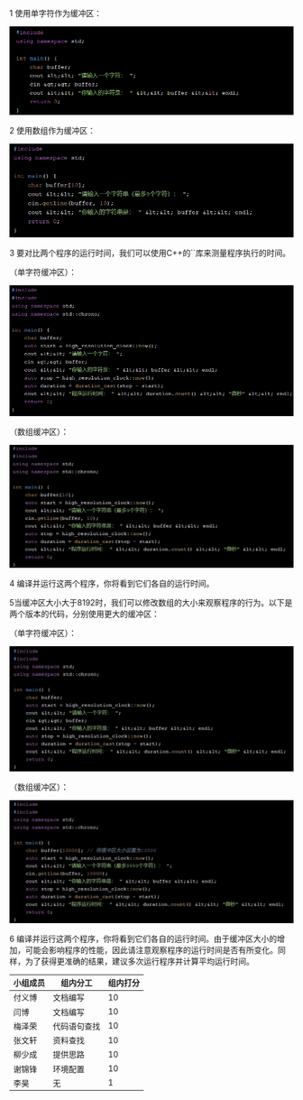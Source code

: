 1 使用单字符作为缓冲区： 

![](image-20240902163028262-1725516988745.png)

2 使用数组作为缓冲区： 

![](2-1725517001198.png)

3 要对比两个程序的运行时间，我们可以使用C++的``库来测量程序执行的时间。 

 （单字符缓冲区）： 

![](3-1725517011759.png)

 （数组缓冲区）： 

![](4-1725517021261.png)

4    编译并运行这两个程序，你将看到它们各自的运行时间。

5当缓冲区大小大于8192时，我们可以修改数组的大小来观察程序的行为。以下是两个版本的代码，分别使用更大的缓冲区：

（单字符缓冲区）：

![](5-1725517031969.png)

 （数组缓冲区）： 

![](6-1725517043426.png)

6    编译并运行这两个程序，你将看到它们各自的运行时间。由于缓冲区大小的增加，可能会影响程序的性能，因此请注意观察程序的运行时间是否有所变化。同样，为了获得更准确的结果，建议多次运行程序并计算平均运行时间。



| 小组成员 | 组内分工     | 组内打分 |
| -------- | ------------ | -------- |
| 付义博   | 文档编写     | 10       |
| 闫博     | 文档编写     | 10       |
| 梅泽荣   | 代码语句查找 | 10       |
| 张文轩   | 资料查找     | 10       |
| 柳少成   | 提供思路     | 10       |
| 谢锦锋   | 环境配置     | 10       |
| 李昊     | 无           | 1        |

